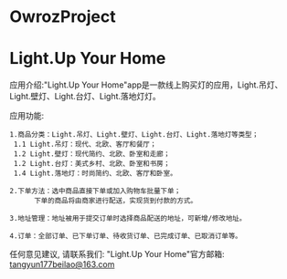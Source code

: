 # OwrozProject
# Light.Up Your Home

  应用介绍:"Light.Up Your Home"app是一款线上购买灯的应用，Light.吊灯、Light.壁灯、Light.台灯、Light.落地灯灯。

  应用功能:

    1.商品分类：Light.吊灯、Light.壁灯、Light.台灯、Light.落地灯等类型；
     1.1 Light.吊灯：现代、北欧、客厅和餐厅；
     1.2 Light.壁灯：现代简约、北欧、卧室和走廊；
     1.2 Light.台灯：美式乡村、北欧、卧室和书房；
     1.4 Light.落地灯：时尚简约、北欧、客厅和卧室。
  
    2.下单方法：选中商品直接下单或加入购物车批量下单；
          下单的商品将由商家进行配送，实现货到付款的方式。
 
    3.地址管理：地址被用于提交订单时选择商品配送的地址，可新增/修改地址。
    
    4.订单：全部订单、已下单订单、待收货订单、已完成订单、已取消订单等。

  任何意见建议, 请联系我们: 
  "Light.Up Your Home"官方邮箱: tangyun177beilao@163.com

